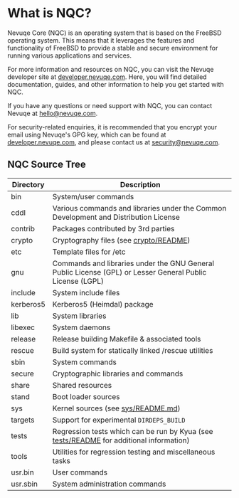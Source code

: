 What is NQC?
============

Nevuqe Core (NQC) is an operating system that is based on the FreeBSD operating system. This means that it
leverages the features and functionality of FreeBSD to provide a stable and secure environment for running
various applications and services.

For more information and resources on NQC, you can visit the Nevuqe developer site at [developer.nevuqe.com](https://developer.nevuqe.com).
Here, you will find detailed documentation, guides, and other information to help you get started with NQC.

If you have any questions or need support with NQC, you can contact Nevuqe at [hello@nevuqe.com](mailto:hello@nevuqe.com).

For security-related enquiries, it is recommended that you encrypt your email using Nevuqe's GPG key,
which can be found at [developer.nevuqe.com](https://developer.nevuqe.com/keys/signing-key.asc), and
please contact us at [security@nevuqe.com](mailto:security@nevuqe.com).

NQC Source Tree
---------------

| Directory | Description |
| --------- | ----------- |
| bin | System/user commands |
| cddl | Various commands and libraries under the Common Development and Distribution License |
| contrib | Packages contributed by 3rd parties |
| crypto | Cryptography files (see [crypto/README](crypto/README)) |
| etc | Template files for /etc |
| gnu | Commands and libraries under the GNU General Public License (GPL) or Lesser General Public License (LGPL) |
| include | System include files |
| kerberos5 | Kerberos5 (Heimdal) package |
| lib | System libraries |
| libexec | System daemons |
| release | Release building Makefile & associated tools |
| rescue | Build system for statically linked /rescue utilities |
| sbin | System commands |
| secure | Cryptographic libraries and commands |
| share | Shared resources |
| stand | Boot loader sources |
| sys | Kernel sources (see [sys/README.md](sys/README.md)) |
| targets | Support for experimental `DIRDEPS_BUILD` |
| tests | Regression tests which can be run by Kyua (see [tests/README](tests/README) for additional information) |
| tools | Utilities for regression testing and miscellaneous tasks |
| usr.bin | User commands |
| usr.sbin | System administration commands |
